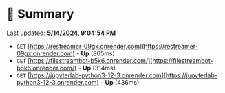 # 📖 Summary
Last updated: **5/14/2024, 9:04:54 PM**

- `GET` [https://restreamer-09gx.onrender.com](https://restreamer-09gx.onrender.com) - **Up** (865ms)
- `GET` [https://filestreambot-b5k6.onrender.com/](https://filestreambot-b5k6.onrender.com/) - **Up** (314ms)
- `GET` [https://jupyterlab-python3-12-3.onrender.com](https://jupyterlab-python3-12-3.onrender.com) - **Up** (436ms)
